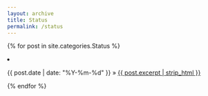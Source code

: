 ```yaml
---
layout: archive
title: Status
permalink: /status
---
```


{% for post in site.categories.Status %}
  <li>
    <p>{{ post.date | date: "%Y-%m-%d" }} » <a href="{{ post.url }}">{{ post.excerpt | strip_html }}</a></p>
  </li>
{% endfor %}